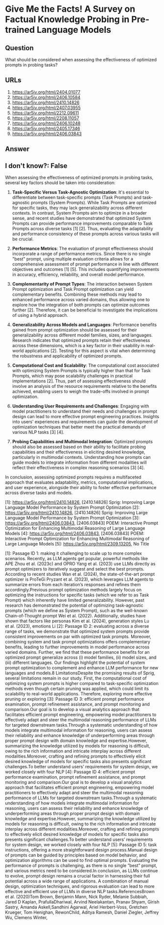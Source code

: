 # Give Me the Facts! A Survey on Factual Knowledge Probing in Pre-trained Language Models

## Question

What should be considered when assessing the effectiveness of optimized prompts in probing tasks?

## URLs

1. https://ar5iv.org/html/2404.01077
2. https://ar5iv.org/html/2406.10584
3. https://ar5iv.org/html/2410.14826
4. https://ar5iv.org/html/2407.03955
5. https://ar5iv.org/html/2212.09611
6. https://ar5iv.org/html/2208.11057
7. https://ar5iv.org/html/2406.10248
8. https://ar5iv.org/html/2405.17346
9. https://ar5iv.org/html/2406.03843

## Answer

## I don't know?: False

When assessing the effectiveness of optimized prompts in probing tasks, several key factors should be taken into consideration:

1. **Task-Specific Versus Task-Agnostic Optimization**: It's essential to differentiate between task-specific prompts (Task Prompts) and task-agnostic prompts (System Prompts). While Task Prompts are optimized for specific tasks, they may lack generalizability across different contexts. In contrast, System Prompts aim to optimize in a broader sense, and recent studies have demonstrated that optimized System Prompts can provide performance improvements comparable to Task Prompts across diverse tasks [1] [2]. Thus, evaluating the adaptability and performance consistency of these prompts across various tasks will be crucial.

2. **Performance Metrics**: The evaluation of prompt effectiveness should incorporate a range of performance metrics. Since there is no single "best" prompt, using multiple evaluation criteria allows for a comprehensive assessment of prompt performance in line with different objectives and outcomes [1] [5]. This includes quantifying improvements in accuracy, efficiency, reliability, and overall model performance.

3. **Complementarity of Prompt Types**: The interaction between System Prompt optimization and Task Prompt optimization can yield complementary benefits. Combining these methods may lead to enhanced performance across varied domains, thus allowing one to explore how the integration of both prompts can optimize outcomes further [2]. Therefore, it can be beneficial to investigate the implications of using a hybrid approach.

4. **Generalizability Across Models and Languages**: Performance benefits gained from prompt optimization should be assessed for their generalizability across different model families, sizes, and languages. Research indicates that optimized prompts retain their effectiveness across these dimensions, which is a key factor in their usability in real-world applications [2]. Testing for this aspect is vital when determining the robustness and applicability of optimized prompts.

5. **Computational Cost and Scalability**: The computational cost associated with optimizing System Prompts is typically higher than that for Task Prompts, which may pose scalability challenges in practical implementations [2]. Thus, part of assessing effectiveness should involve an analysis of the resource requirements relative to the benefits achieved, enabling users to weigh the trade-offs involved in prompt optimization.

6. **Understanding User Requirements and Challenges**: Engaging with model practitioners to understand their needs and challenges in prompt design can lead to more effective prompt engineering practices. Insights into users' experiences and requirements can guide the development of optimization techniques that better meet the practical demands of various NLP tasks [3] [4].

7. **Probing Capabilities and Multimodal Integration**: Optimized prompts should also be assessed based on their ability to facilitate probing capabilities and their effectiveness in eliciting desired knowledge, particularly in multimodal contexts. Understanding how prompts can guide models to integrate information from different modalities will reflect their effectiveness in complex reasoning scenarios [3] [4].

In conclusion, assessing optimized prompts requires a multifaceted approach that evaluates adaptability, metrics, computational implications, and user experience, alongside their ability to foster effective performance across diverse tasks and models.

[1]: https://ar5iv.org/html/2410.14826, [2410.14826] Sprig: Improving Large Language Model Performance by System Prompt Optimization
[2]: https://ar5iv.org/html/2410.14826, [2410.14826] Sprig: Improving Large Language Model Performance by System Prompt Optimization
[3]: https://ar5iv.org/html/2406.03843, [2406.03843] POEM: Interactive Prompt Optimization for Enhancing Multimodal Reasoning of Large Language Models
[4]: https://ar5iv.org/html/2406.03843, [2406.03843] POEM: Interactive Prompt Optimization for Enhancing Multimodal Reasoning of Large Language Models
[5]: https://ar5iv.org/html/2309.13205, No Title

[1]: Passage ID 1: making it challenging to scale up to more complex scenarios. Recently, as LLM agents get popular, powerful methods like APE Zhou et al. (2023c) and OPRO Yang et al. (2023) use LLMs directly as prompt optimizers to iteratively suggest and select the best prompts. According to recent studies Wan et al. (2024), the state-of-the-art prompt optimizer is ProTeGi Pryzant et al. (2023), which leverages LLM agents to summarize errors from each iteration’s responses and refines them accordingly.Previous prompt optimization methods largely focus on optimizing the instructions for specific tasks (which we refer to as Task Prompt) which inherently have limited generalizability. However, past research has demonstrated the potential of optimizing task-agnostic prompts (which we define as System Prompt), such as the well-known Chain-of-Thought prompt Wei et al. (2022). Additionally, studies have shown that factors like personas Kim et al. (2024), generation styles Lu et al. (2023), emotions Li
[2]: Passage ID 2: evaluating across a diverse range of tasks, we demonstrate that optimized system prompts provide consistent improvements on par with optimized task prompts. Moreover, combining system and task prompt optimizations offers complementary benefits, leading to further improvements in model performance across varied domains. Further, we find that these performance benefits for an optimized prompt generalize across (i) model families, (ii) model sizes, and (iii) different languages. Our findings highlight the potential of system prompt optimization to complement and enhance LLM performance for new languages and models.8 LimitationsDespite the promising results of Sprig, several limitations remain in our study. First, the computational cost of optimizing system prompts is higher compared to task-specific optimization methods even though certain pruning was applied, which could limit its scalability to real-world applications. Therefore, exploring more effective pruning or exploring
[3]: Passage ID 3: efficient prompt performance examination, prompt refinement assistance, and prompt monitoring and comparison.Our goal is to develop a visual analytics approach that facilitates efficient prompt engineering, empowering model practitioners to effectively adapt and steer the multimodal reasoning performance of LLMs for targeted downstream tasks.Through a systematic understanding of how models integrate multimodal information for reasoning, users can assess their reliability and enhance knowledge of underperforming areas through proper prompt design with domain knowledge and expertise.However, summarizing the knowledge utilized by models for reasoning is difficult, owing to the rich information and intricate interplay across different modalities.Moreover, crafting and refining prompts to effectively elicit desired knowledge of models for specific tasks also presents significant challenges.To better understand users’ requirements for system design, we worked closely with four NLP
[4]: Passage ID 4: efficient prompt performance examination, prompt refinement assistance, and prompt monitoring and comparison.Our goal is to develop a visual analytics approach that facilitates efficient prompt engineering, empowering model practitioners to effectively adapt and steer the multimodal reasoning performance of LLMs for targeted downstream tasks.Through a systematic understanding of how models integrate multimodal information for reasoning, users can assess their reliability and enhance knowledge of underperforming areas through proper prompt design with domain knowledge and expertise.However, summarizing the knowledge utilized by models for reasoning is difficult, owing to the rich information and intricate interplay across different modalities.Moreover, crafting and refining prompts to effectively elicit desired knowledge of models for specific tasks also presents significant challenges.To better understand users’ requirements for system design, we worked closely with four NLP
[5]: Passage ID 5: task instructions, offering a more straightforward design process.Manual design of prompts can be guided by principles based on model behavior, and optimization algorithms can be used to find optimal prompts. Evaluating the performance of prompts is challenging, as there is no single ”best” prompt, and various metrics need to be considered.In conclusion, as LLMs continue to evolve, prompt design remains a crucial factor in harnessing their full potential across a wide range of applications. A combination of manual design, optimization techniques, and rigorous evaluation can lead to more effective and efficient use of LLMs in diverse NLP tasks.ReferencesBrown et al. (2020)Tom Brown, Benjamin Mann, Nick Ryder, Melanie Subbiah, Jared D Kaplan, PrafullaDhariwal, Arvind Neelakantan, Pranav Shyam, Girish Sastry, Amanda Askell,Sandhini Agarwal, Ariel Herbert-Voss, Gretchen Krueger, Tom Henighan, RewonChild, Aditya Ramesh, Daniel Ziegler, Jeffrey Wu, Clemens Winter,